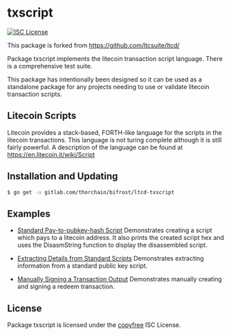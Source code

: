 # txscript

[![ISC License](http://img.shields.io/badge/license-ISC-blue.svg)](http://copyfree.org)

This package is forked from https://github.com/ltcsuite/ltcd/

Package txscript implements the litecoin transaction script language. There is
a comprehensive test suite.

This package has intentionally been designed so it can be used as a standalone
package for any projects needing to use or validate litecoin transaction scripts.

## Litecoin Scripts

Litecoin provides a stack-based, FORTH-like language for the scripts in
the litecoin transactions. This language is not turing complete
although it is still fairly powerful. A description of the language
can be found at https://en.litecoin.it/wiki/Script

## Installation and Updating

```bash
$ go get -u gitlab.com/thorchain/bifrost/ltcd-txscript
```

## Examples

- [Standard Pay-to-pubkey-hash Script](https://pkg.go.dev/gitlab.com/thorchain/bifrost/ltcd-txscript#example-PayToAddrScript)
  Demonstrates creating a script which pays to a litecoin address. It also
  prints the created script hex and uses the DisasmString function to display
  the disassembled script.

- [Extracting Details from Standard Scripts](https://pkg.go.dev/gitlab.com/thorchain/bifrost/ltcd-txscript#example-ExtractPkScriptAddrs)
  Demonstrates extracting information from a standard public key script.

- [Manually Signing a Transaction Output](https://pkg.go.dev/gitlab.com/thorchain/bifrost/ltcd-txscript#example-SignTxOutput)
  Demonstrates manually creating and signing a redeem transaction.

## License

Package txscript is licensed under the [copyfree](http://copyfree.org) ISC
License.
